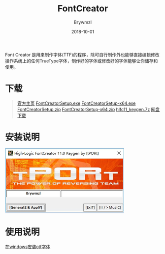 ﻿---
layout:     post
title:      FontCreator
date:       2018-10-01
author:     Brywmzl
catalog: true
tags: [字体]
categories: 
---
Font Creator 是用来制作字体(TTF)的程序，除可自行制作外也能够直接编辑修改操作系统上的任何TrueType字体，制作好的字体或修改好的字体能够让你储存和使用。

<!--more-->

# 下载
> [官方主页](https://www.high-logic.com/font-editor/fontcreator)
> [FontCreatorSetup.exe](https://www.high-logic.com/FontCreatorSetup.exe)
> [FontCreatorSetup-x64.exe](https://www.high-logic.com/FontCreatorSetup-x64.exe)
> [FontCreatorSetup.zip](https://www.high-logic.com/FontCreatorSetup.zip)
> [FontCreatorSetup-x64.zip](https://www.high-logic.com/FontCreatorSetup-x64.zip)
> [hlfc11_keygen.7z](http://pan.ccav1.me/lanzou.php?type=down&url=https://www.lanzous.com/i1zzylg)
> [网盘下载](https://pan.baidu.com/s/1ISbz-YnPuliYhuONL_a9wg)

# 安装说明
![](/img/FontCreator/1.jpg)

# 使用说明
[在windows安装otf字体](https://www.zcool.com.cn/article/ZNDA0NTk2.html)